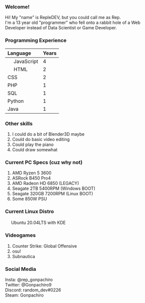 ### Welcome!
Hi! My "name" is RepleDEV, but you could call me as Rep.  
I'm a 13 year old "programmer" who fell onto a rabbit hole of a Web Developer instead of Data Scientist or Game Developer.

### Programming Experience
| Language | Years |
| :---     | :---  |
| <img src="https://upload.wikimedia.org/wikipedia/commons/thumb/9/99/Unofficial_JavaScript_logo_2.svg/240px-Unofficial_JavaScript_logo_2.svg.png" width="16"></img>  JavaScript | 4 |
| <img src="https://upload.wikimedia.org/wikipedia/commons/thumb/3/38/HTML5_Badge.svg/240px-HTML5_Badge.svg.png" width="16"></img>  HTML | 2 |
| CSS | 2 |
| PHP | 1 |
| SQL | 1 |
| Python | 1 |
| Java | 1 |

### Other skills
1. I could do a bit of Blender3D maybe
2. Could do basic video editing
3. Could play the piano
4. Could draw somewhat

### Current PC Specs (cuz why not)
1. AMD Ryzen 5 3600
2. ASRock B450 Pro4
3. AMD Radeon HD 6850 (LEGACY)
4. Seagate 2TB 5400RPM (Windows BOOT)
5. Seagate 320GB 7200RPM (Linux BOOT)
6. Some 850W PSU

### Current Linux Distro
<img src="https://i.imgur.com/4KZ6XRE.gif" width="16"></img> Ubuntu 20.04LTS with KDE

### Videogames
1. Counter Strike: Global Offensive
2. osu!
3. Subnautica

### Social Media
Insta: @rep_gonpachiro  
Twitter: @Gonpachiro9  
Discord: random_dev#0226  
Steam: Gonpachiro  
